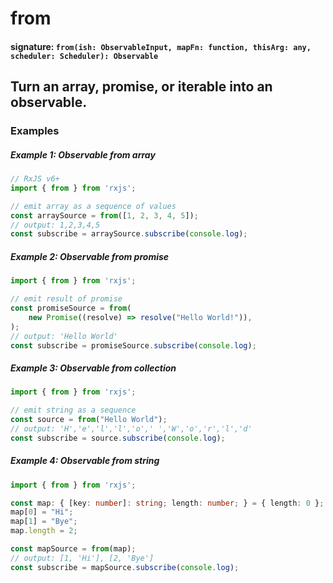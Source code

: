 # from

#### signature: `from(ish: ObservableInput, mapFn: function, thisArg: any, scheduler: Scheduler): Observable`

## Turn an array, promise, or iterable into an observable.

### Examples

##### Example 1: Observable from array

```ts
// RxJS v6+
import { from } from 'rxjs';

// emit array as a sequence of values
const arraySource = from([1, 2, 3, 4, 5]);
// output: 1,2,3,4,5
const subscribe = arraySource.subscribe(console.log);
```

##### Example 2: Observable from promise

```ts
import { from } from 'rxjs';

// emit result of promise
const promiseSource = from(
    new Promise((resolve) => resolve("Hello World!")),
);
// output: 'Hello World'
const subscribe = promiseSource.subscribe(console.log);
```

##### Example 3: Observable from collection

```ts
import { from } from 'rxjs';

// emit string as a sequence
const source = from("Hello World");
// output: 'H','e','l','l','o',' ','W','o','r','l','d'
const subscribe = source.subscribe(console.log);
```

##### Example 4: Observable from string

```ts
import { from } from 'rxjs';

const map: { [key: number]: string; length: number; } = { length: 0 };
map[0] = "Hi";
map[1] = "Bye";
map.length = 2;

const mapSource = from(map);
// output: [1, 'Hi'], [2, 'Bye']
const subscribe = mapSource.subscribe(console.log);
```